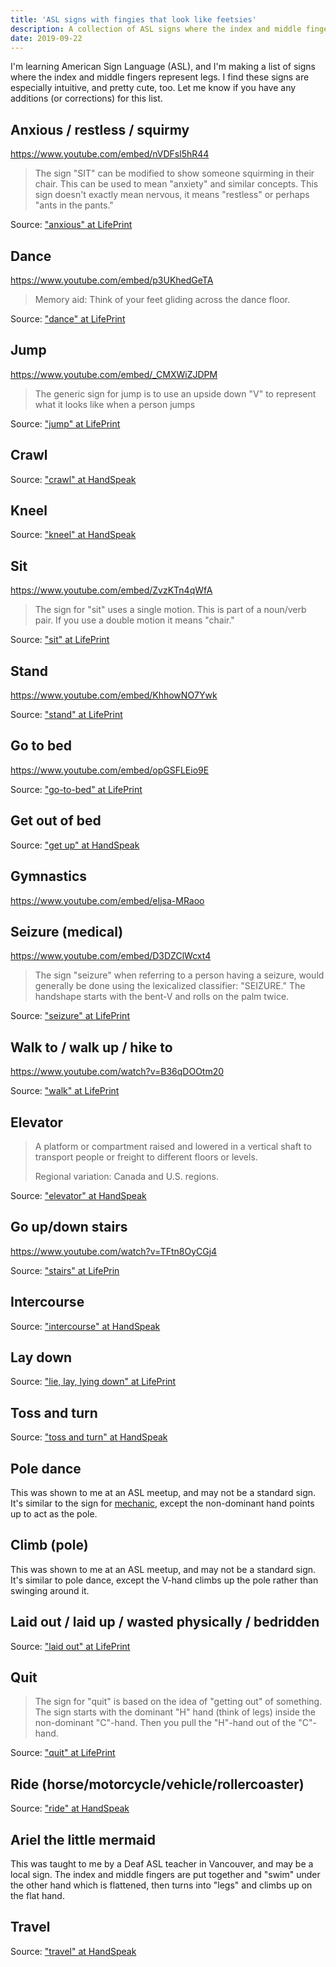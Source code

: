 ```yaml
---
title: 'ASL signs with fingies that look like feetsies'
description: A collection of ASL signs where the index and middle fingers represent legs.
date: 2019-09-22
---
```


I'm learning American Sign Language (ASL), and I'm making a list of signs where the index and middle fingers represent legs. I find these signs are especially intuitive, and pretty cute, too. Let me know if you have any additions (or corrections) for this list.

## Anxious / restless / squirmy
https://www.youtube.com/embed/nVDFsl5hR44

> The sign "SIT" can be modified to show someone squirming in their chair. This can be used to mean "anxiety" and similar concepts. This sign doesn't exactly mean nervous, it means "restless" or perhaps "ants in the pants."

Source: ["anxious" at LifePrint](https://www.lifeprint.com/asl101/pages-signs/a/anxious.htm)

## Dance
https://www.youtube.com/embed/p3UKhedGeTA

> Memory aid: Think of your feet gliding across the dance floor.

Source: ["dance" at LifePrint](http://www.lifeprint.com/asl101/pages-signs/d/dance.htm)

## Jump
https://www.youtube.com/embed/_CMXWiZJDPM

> The generic sign for jump is to use an upside down "V" to represent what it looks like when a person jumps

Source: ["jump" at LifePrint](https://www.lifeprint.com/asl101/pages-signs/j/jump.htm)

## Crawl
Source: ["crawl" at HandSpeak](https://www.handspeak.com/word/search/index.php?id=506)

## Kneel
Source: ["kneel" at HandSpeak](https://www.handspeak.com/word/search/index.php?id=1202)

## Sit
https://www.youtube.com/embed/ZvzKTn4qWfA

> The sign for "sit" uses a single motion. This is part of a noun/verb pair. If you use a double motion it means "chair."

Source: ["sit" at LifePrint](http://www.lifeprint.com/asl101/pages-signs/s/sit.htm)

## Stand
https://www.youtube.com/embed/KhhowNO7Ywk

Source: ["stand" at LifePrint](http://www.lifeprint.com/asl101/pages-signs/s/stand.htm)

## Go to bed
https://www.youtube.com/embed/opGSFLEio9E

Source: ["go-to-bed" at LifePrint](https://www.lifeprint.com/asl101/pages-signs/g/go-to-bed.htm)

## Get out of bed
Source: ["get up" at HandSpeak](https://www.handspeak.com/word/search/index.php?id=903)

## Gymnastics
https://www.youtube.com/embed/eIjsa-MRaoo

## Seizure (medical)
https://www.youtube.com/embed/D3DZClWcxt4

> The sign "seizure" when referring to a person having a seizure, would generally be done using the lexicalized classifier: "SEIZURE." The handshape starts with the bent-V and rolls on the palm twice.

Source: ["seizure" at LifePrint](https://www.lifeprint.com/asl101/pages-signs/s/seizure.htm)

## Walk to / walk up / hike to
https://www.youtube.com/watch?v=B36qDOOtm20

Source: ["walk" at LifePrint](https://www.lifeprint.com/asl101/pages-signs/w/walk.htm)

## Elevator
> A platform or compartment raised and lowered in a vertical shaft to transport people or freight to different floors or levels.
>
> Regional variation: Canada and U.S. regions.

Source: ["elevator" at HandSpeak](https://www.handspeak.com/word/search/index.php?id=2363)

## Go up/down stairs
https://www.youtube.com/watch?v=TFtn8OyCGj4

Source: ["stairs" at LifePrin](https://www.lifeprint.com/asl101/pages-signs/s/stairs.htm)

## Intercourse
Source: ["intercourse" at HandSpeak](https://www.handspeak.com/word/search/index.php?id=1136)

## Lay down
Source: ["lie, lay, lying down" at LifePrint](https://www.lifeprint.com/asl101/pages-signs/l/lay.htm)

## Toss and turn
Source: ["toss and turn" at HandSpeak](https://www.handspeak.com/word/search/index.php?id=2242)

## Pole dance
This was shown to me at an ASL meetup, and may not be a standard sign. It's similar to the sign for [mechanic](https://www.lifeprint.com/asl101/pages-signs/m/mechanic.htm), except the non-dominant hand points up to act as the pole.

## Climb (pole)
This was shown to me at an ASL meetup, and may not be a standard sign. It's similar to pole dance, except the V-hand climbs up the pole rather than swinging around it.

## Laid out / laid up / wasted physically / bedridden
Source: ["laid out" at LifePrint](https://www.lifeprint.com/asl101/pages-signs/l/laid-out.htm)

## Quit
> The sign for "quit" is based on the idea of "getting out" of something. The sign starts with the dominant "H" hand (think of legs) inside the non-dominant "C"-hand. Then you pull the "H"-hand out of the "C"-hand.

Source: ["quit" at LifePrint](http://www.lifeprint.com/asl101/pages-signs/q/quit.htm)

## Ride (horse/motorcycle/vehicle/rollercoaster)
Source: ["ride" at HandSpeak](https://www.handspeak.com/word/search/index.php?id=1831)

## Ariel the little mermaid
This was taught to me by a Deaf ASL teacher in Vancouver, and may be a local sign. The index and middle fingers are put together and "swim" under the other hand which is flattened, then turns into "legs" and climbs up on the flat hand.

## Travel
Source: ["travel" at HandSpeak](https://www.handspeak.com/word/search/index.php?id=2262)
